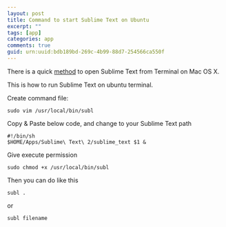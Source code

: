 ```yaml
---
layout: post
title: Command to start Sublime Text on Ubuntu
excerpt: ""
tags: [app]
categories: app
comments: true
guid: urn:uuid:bdb189bd-269c-4b99-88d7-254566ca550f
---
```


There is a quick [method](/2012/06/26/open-sublime-text-2-from-terminal-like-textmate.html) to open Sublime Text from Terminal on Mac OS X.

This is how to run Sublime Text on ubuntu terminal.

Create command file:

	sudo vim /usr/local/bin/subl

Copy & Paste below code, and change to your Sublime Text path

	#!/bin/sh
	$HOME/Apps/Sublime\ Text\ 2/sublime_text $1 &
	
Give execute permission

	sudo chmod +x /usr/local/bin/subl

Then you can do like this

	subl .
	
or 

	subl filename
	

